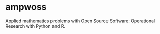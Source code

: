 # ampwoss
Applied mathematics problems with Open Source Software: Operational Research with Python and R.
